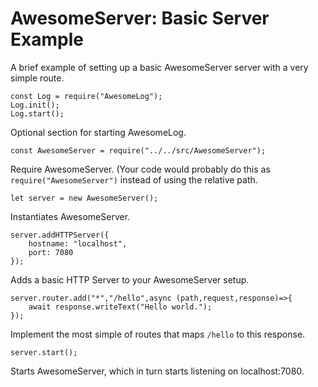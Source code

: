 # AwesomeServer: Basic Server Example

A brief example of setting up a basic AwesomeServer server with a very simple route.

```
const Log = require("AwesomeLog");
Log.init();
Log.start();
```

Optional section for starting AwesomeLog.

```
const AwesomeServer = require("../../src/AwesomeServer");
```

Require AwesomeServer. (Your code would probably do this as `require("AwesomeServer")` instead of using the relative path.

```
let server = new AwesomeServer();
```

Instantiates AwesomeServer.

```
server.addHTTPServer({
	hostname: "localhost",
	port: 7080
});
```

Adds a basic HTTP Server to your AwesomeServer setup.

```
server.router.add("*","/hello",async (path,request,response)=>{
	await response.writeText("Hello world.");
});
```

Implement the most simple of routes that maps `/hello` to this response.

```
server.start();
```

Starts AwesomeServer, which in turn starts listening on localhost:7080.
